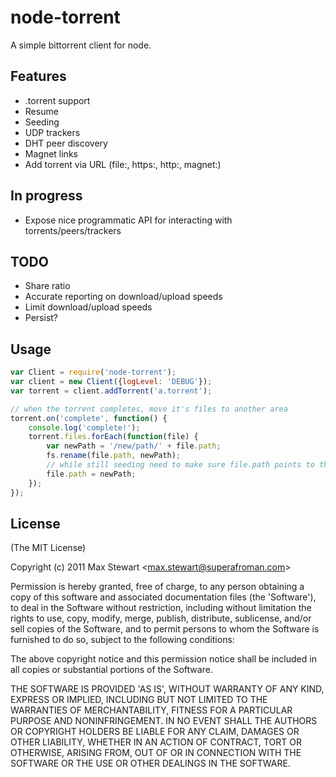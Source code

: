# node-torrent

A simple bittorrent client for node.

## Features
  * .torrent support
  * Resume
  * Seeding
  * UDP trackers
  * DHT peer discovery
  * Magnet links
  * Add torrent via URL (file:, https:, http:, magnet:)
  
## In progress
  * Expose nice programmatic API for interacting with torrents/peers/trackers

## TODO
  * Share ratio
  * Accurate reporting on download/upload speeds
  * Limit download/upload speeds
  * Persist?

## Usage

```javascript
var Client = require('node-torrent');
var client = new Client({logLevel: 'DEBUG'});
var torrent = client.addTorrent('a.torrent');

// when the torrent completes, move it's files to another area
torrent.on('complete', function() {
    console.log('complete!');
    torrent.files.forEach(function(file) {
        var newPath = '/new/path/' + file.path;
        fs.rename(file.path, newPath);
        // while still seeding need to make sure file.path points to the right place
        file.path = newPath;
    });
});
```

## License 

(The MIT License)

Copyright (c) 2011 Max Stewart &lt;max.stewart@superafroman.com&gt;

Permission is hereby granted, free of charge, to any person obtaining
a copy of this software and associated documentation files (the
'Software'), to deal in the Software without restriction, including
without limitation the rights to use, copy, modify, merge, publish,
distribute, sublicense, and/or sell copies of the Software, and to
permit persons to whom the Software is furnished to do so, subject to
the following conditions:

The above copyright notice and this permission notice shall be
included in all copies or substantial portions of the Software.

THE SOFTWARE IS PROVIDED 'AS IS', WITHOUT WARRANTY OF ANY KIND,
EXPRESS OR IMPLIED, INCLUDING BUT NOT LIMITED TO THE WARRANTIES OF
MERCHANTABILITY, FITNESS FOR A PARTICULAR PURPOSE AND NONINFRINGEMENT.
IN NO EVENT SHALL THE AUTHORS OR COPYRIGHT HOLDERS BE LIABLE FOR ANY
CLAIM, DAMAGES OR OTHER LIABILITY, WHETHER IN AN ACTION OF CONTRACT,
TORT OR OTHERWISE, ARISING FROM, OUT OF OR IN CONNECTION WITH THE
SOFTWARE OR THE USE OR OTHER DEALINGS IN THE SOFTWARE.
